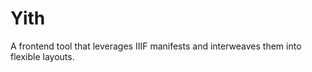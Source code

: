 # Yith

A frontend tool that leverages IIIF manifests and interweaves them into flexible layouts. 

